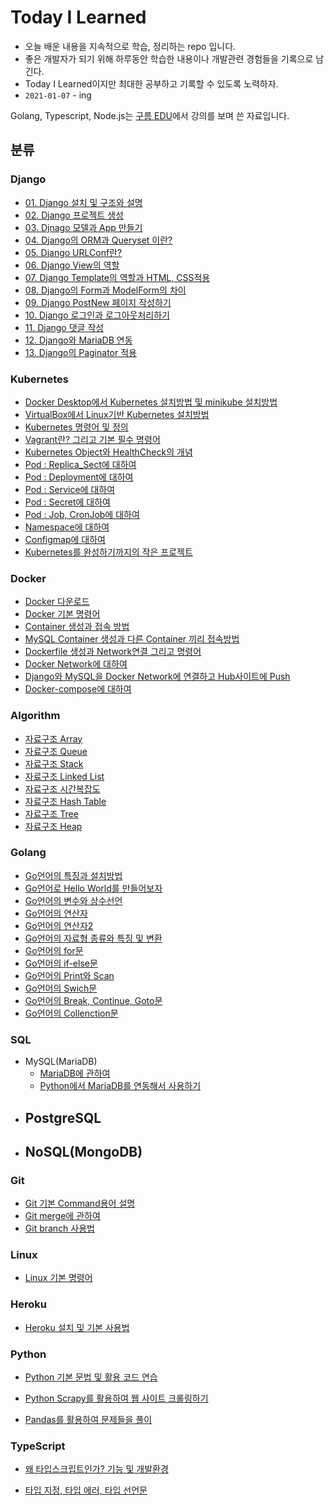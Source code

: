 # Today I Learned

- 오늘 배운 내용을 지속적으로 학습, 정리하는 repo 입니다.
- 좋은 개발자가 되기 위해 하루동안 학습한 내용이나 개발관련 경험들을 기록으로 남긴다.
- Today I Learned이지만 최대한 공부하고 기록할 수 있도록 노력하자.
- `2021-01-07` - ing

Golang, Typescript, Node.js는 [구름 EDU](https://edu.goorm.io/)에서 강의를 보며 쓴 자료입니다.



## 분류
### Django

- [01. Django 설치 및 구조와 설명](https://github.com/jaden7856/TIL/blob/master/Django/Django_00-Intro.md)
- [02. Django 프로젝트 생성](https://github.com/jaden7856/TIL/blob/master/Django/Django_01-Product.md)
- [03. Djnago 모델과 App 만들기](https://github.com/jaden7856/TIL/blob/master/Django/Django_02-Model-Table.md)
- [04. Django의 ORM과 Queryset 이란?](https://github.com/jaden7856/TIL/blob/master/Django/Django_04-ORM_QuerySets.md)
- [05. Django URLConf란?](https://github.com/jaden7856/TIL/blob/master/Django/Django_05-URL.md)
- [06. Django View의 역할](https://github.com/jaden7856/TIL/blob/master/Django/Django_06-View.md)
- [07. Django Template의 역할과 HTML, CSS적용](https://github.com/jaden7856/TIL/blob/master/Django/Django_07-Template.md)
- [08. Django의 Form과 ModelForm의 차이](https://github.com/jaden7856/TIL/blob/master/Django/Django_08-Form.md)
- [09. Django PostNew 페이지 작성하기](https://github.com/jaden7856/TIL/blob/master/Django/Django_09-PostNew.md)
- [10. Django 로그인과 로그아웃처리하기](https://github.com/jaden7856/TIL/blob/master/Django/Django_10-LoginLogout.md)
- [11. Django 댓글 작성](https://github.com/jaden7856/TIL/blob/master/Django/Django_11-Comment.md)
- [12. Django와 MariaDB 연동](https://github.com/jaden7856/TIL/blob/master/Django/Django_12-MariaDB.md)
- [13. Django의 Paginator 적용](https://github.com/jaden7856/TIL/blob/master/Django/Django_13-Paging.md)



### Kubernetes

- [Docker Desktop에서 Kubernetes 설치방법 및 minikube 설치방법](https://github.com/jaden7856/TIL/blob/master/Kubernetes/00_Kubernetes_Download.md)
- [VirtualBox에서 Linux기반 Kubernetes 설치방법](https://github.com/jaden7856/TIL/blob/master/Kubernetes/01_VirtualBox_Download.md)
- [Kubernetes 명령어 및 정의](https://github.com/jaden7856/TIL/blob/master/Kubernetes/02_Kubernetes_Intro.md)
- [Vagrant란? 그리고 기본 필수 명령어](https://github.com/jaden7856/TIL/blob/master/Kubernetes/03_Kubernetes_Vagrant.md)
- [Kubernetes Object와 HealthCheck의 개념](https://github.com/jaden7856/TIL/blob/master/Kubernetes/04_Kubernetes_Object.md)
- [Pod : Replica_Sect에 대하여](https://github.com/jaden7856/TIL/blob/master/Kubernetes/04-1_Kubernetes_Object_Replica.md)
- [Pod : Deployment에 대하여](https://github.com/jaden7856/TIL/blob/master/Kubernetes/04-2_Kubernetes_Object_Deployment.md)
- [Pod : Service에 대하여](https://github.com/jaden7856/TIL/blob/master/Kubernetes/04-3_Kubernetes_Object_Service.md)
- [Pod : Secret에 대하여](https://github.com/jaden7856/TIL/blob/master/Kubernetes/04-6_Kubernetes_Object_Secret.md)
- [Pod : Job, CronJob에 대하여](https://github.com/jaden7856/TIL/blob/master/Kubernetes/04-7_Kubernetes_Object_Job.md)
- [Namespace에 대하여](https://github.com/jaden7856/TIL/blob/master/Kubernetes/04-4_Kubernetes_Object_Namespace.md)
- [Configmap에 대하여](https://github.com/jaden7856/TIL/blob/master/Kubernetes/04-5_Kubernetes_Object_Configmap.md)
- [Kubernetes를 완성하기까지의 작은 프로젝트](https://github.com/jaden7856/TIL/blob/master/Kubernetes/05_Kubernetes_Project.md)



### Docker

- [Docker 다운로드](https://github.com/jaden7856/TIL/blob/master/Docker/00_Docker_Download.md)
- [Docker 기본 명령어](https://github.com/jaden7856/TIL/blob/master/Docker/01_Docker_command.md)
- [Container 생성과 접속 방법](https://github.com/jaden7856/TIL/blob/master/Docker/02_Container_create.md)
- [MySQL Container 생성과 다른 Container 끼리 접속방법](https://github.com/jaden7856/TIL/blob/master/Docker/03_Container_MySQL.md)
- [Dockerfile 생성과 Network연결 그리고 명령어](https://github.com/jaden7856/TIL/blob/master/Docker/04_Dockerfile.md)
- [Docker Network에 대하여](https://github.com/jaden7856/TIL/blob/master/Docker/05_Docker_network.md)
- [Django와 MySQL을 Docker Network에 연결하고 Hub사이트에 Push](https://github.com/jaden7856/TIL/blob/master/Docker/06_Doker_Django.md)
- [Docker-compose에 대하여](https://github.com/jaden7856/TIL/blob/master/Docker/07_Docker-compose.md)



### Algorithm

- [자료구조 Array](https://github.com/jaden7856/TIL/blob/master/Algorithm/%EC%9E%90%EB%A3%8C%EA%B5%AC%EC%A1%B0_Array.md)
- [자료구조 Queue](https://github.com/jaden7856/TIL/blob/master/Algorithm/%EC%9E%90%EB%A3%8C%EA%B5%AC%EC%A1%B0_Queue.md)
- [자료구조 Stack](https://github.com/jaden7856/TIL/blob/master/Algorithm/%EC%9E%90%EB%A3%8C%EA%B5%AC%EC%A1%B0_Stack.md)
- [자료구조 Linked List](https://github.com/jaden7856/TIL/blob/master/Algorithm/%EC%9E%90%EB%A3%8C%EA%B5%AC%EC%A1%B0_Linked-List.md)
- [자료구조 시간복잡도](https://github.com/jaden7856/TIL/blob/master/Algorithm/%EC%9E%90%EB%A3%8C%EA%B5%AC%EC%A1%B0_%EC%8B%9C%EA%B0%84%EB%B3%B5%EC%9E%A1%EB%8F%84.md)
- [자료구조 Hash Table](https://github.com/jaden7856/TIL/blob/master/Algorithm/%EC%9E%90%EB%A3%8C%EA%B5%AC%EC%A1%B0_Hash-Table.md)
- [자료구조 Tree](https://github.com/jaden7856/TIL/blob/master/Algorithm/%EC%9E%90%EB%A3%8C%EA%B5%AC%EC%A1%B0_Tree.md)
- [자료구조 Heap](https://github.com/jaden7856/TIL/blob/master/Algorithm/%EC%9E%90%EB%A3%8C%EA%B5%AC%EC%A1%B0_Heap.md)



### Golang

- [Go언어의 특징과 설치방법](https://github.com/jaden7856/TIL/blob/master/Go/00_Go_Intro.md)
- [Go언어로 Hello World를 만들어보자](https://github.com/jaden7856/TIL/blob/master/Go/01_Hello_World.md)
- [Go언어의 변수와 상수선언](https://github.com/jaden7856/TIL/blob/master/Go/02_Var_Const.md)
- [Go언어의 연산자](https://github.com/jaden7856/TIL/blob/master/Go/03-01_Operator.md)
- [Go언어의 연산자2](https://github.com/jaden7856/TIL/blob/master/Go/03-02_Operator.md)
- [Go언어의 자료형 종류와 특징 및 변환](https://github.com/jaden7856/TIL/blob/master/Go/04_Data_type.md)
- [Go언어의 for문](https://github.com/jaden7856/TIL/blob/master/Go/05_For.md)
- [Go언어의 if-else문](https://github.com/jaden7856/TIL/blob/master/Go/06_ifElse.md)
- [Go언어의 Print와 Scan](https://github.com/jaden7856/TIL/blob/master/Go/07_Print_Scan.md)
- [Go언어의 Swich문](https://github.com/jaden7856/TIL/blob/master/Go/08_Swich.md)
- [Go언어의 Break, Continue, Goto문](https://github.com/jaden7856/TIL/blob/master/Go/09_Break_Continue_Goto.md)
- [Go언어의 Collenction문](https://github.com/jaden7856/TIL/blob/master/Go/10_Collection.md)



### SQL

- MySQL(MariaDB)
  - [MariaDB에 관하여](https://github.com/jaden7856/TIL/blob/master/SQL/MariaDB_Intro.md)
  - [Python에서 MariaDB를 연동해서 사용하기](https://github.com/jaden7856/TIL/blob/master/SQL/MariaDB%26Python_Connection.md)
- PostgreSQL
  - 
- NoSQL(MongoDB)
  - 



### Git

- [Git 기본 Command용어 설명](https://github.com/jaden7856/TIL/blob/master/git/git-command.md)
- [Git merge에 관하여](https://github.com/jaden7856/TIL/blob/master/git/git-merge.md)
- [Git branch 사용법](https://github.com/jaden7856/TIL/blob/master/git/git-branch.md)



### Linux

- [Linux 기본 명령어](https://github.com/jaden7856/TIL/blob/master/linux/00_linux-command.md)



### Heroku

- [Heroku 설치 및 기본 사용법](https://github.com/jaden7856/TIL/blob/master/Heroku/heroku_Intro.md)



### Python

- [Python 기본 문법 및 활용 코드 연습](https://github.com/jaden7856/python_programming_stu)

- [Python Scrapy를 활용하여 웹 사이트 크롤링하기](https://github.com/jaden7856/TIL/blob/master/Python/Scrapy.md)
- [Pandas를 활용하여 문제들을 풀이](https://github.com/jaden7856/TIL/blob/master/Python/Pandas_Ecom_Exercise.md)



### TypeScript

- [왜 타입스크립트인가? 기능 및 개발환경](https://github.com/jaden7856/TIL/blob/master/TypeScript/00_TypeScript_Intro.md)

- [타입 지정, 타입 에러, 타입 선언문](https://github.com/jaden7856/TIL/blob/master/TypeScript/01_Types.md)

